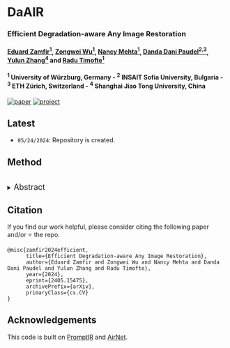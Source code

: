# DaAIR



### Efficient Degradation-aware Any Image Restoration

#### [Eduard Zamfir<sup>1</sup>](https://eduardzamfir.github.io), [Zongwei Wu<sup>1</sup>](https://sites.google.com/view/zwwu/accueil), [Nancy Mehta<sup>1</sup>](https://scholar.google.com/citations?user=WwdYdlUAAAAJ&hl=en&oi=ao), [Danda Dani Paudel<sup>2,3</sup>](https://people.ee.ethz.ch/~paudeld/),  [Yulun Zhang<sup>4</sup>](http://yulunzhang.com/) and [Radu Timofte<sup>1</sup>](https://www.informatik.uni-wuerzburg.de/computervision/)

#### **<sup>1</sup> University of Würzburg, Germany - <sup>2</sup> INSAIT Sofia University, Bulgaria - <sup>3</sup> ETH Zürich, Switzerland - <sup>4</sup> Shanghai Jiao Tong University, China**

[![paper](https://img.shields.io/badge/arXiv-Paper-<COLOR>.svg)](http://arxiv.org/abs/2405.15475)
[![project](https://img.shields.io/badge/project-page-brightgreen)](https://eduardzamfir.github.io/daair/)


## Latest
- `05/24/2024`: Repository is created.

## Method
<br>
<details>
  <summary>
  <font size="+1">Abstract</font>
  </summary>
Reconstructing missing details from degraded low-quality inputs poses a significant challenge. Recent progress in image restoration has demonstrated the efficacy of learning large models capable of addressing various degradations simultaneously. 
Nonetheless, these approaches introduce considerable computational overhead and complex learning paradigms, limiting their practical utility. 
In response, we propose DaAIR, an efficient All-in-One image restorer employing a Degradation-aware Learner (DaLe) in the low-rank regime to collaboratively mine shared aspects and subtle nuances across diverse degradations, generating a degradation-aware embedding. By dynamically allocating model capacity to input degradations, we realize an efficient restorer integrating holistic and specific learning within a unified model. 
Furthermore, DaAIR introduces a cost-efficient parameter update mechanism that enhances degradation awareness while maintaining computational efficiency.
Extensive comparisons across five image degradations demonstrate that our DaAIR outperforms both state-of-the-art All-in-One models and degradation-specific counterparts, affirming our efficacy and practicality.
</details>


## Citation

If you find our work helpful, please consider citing the following paper and/or ⭐ the repo.
```
@misc{zamfir2024efficient,
      title={Efficient Degradation-aware Any Image Restoration}, 
      author={Eduard Zamfir and Zongwei Wu and Nancy Mehta and Danda Dani Paudel and Yulun Zhang and Radu Timofte},
      year={2024},
      eprint={2405.15475},
      archivePrefix={arXiv},
      primaryClass={cs.CV}
}
```

## Acknowledgements

This code is built on [PromptIR](https://github.com/va1shn9v/PromptIR) and [AirNet](https://github.com/XLearning-SCU/2022-CVPR-AirNet).
